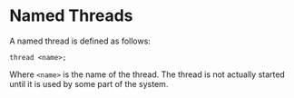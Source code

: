 Named Threads
=============

A named thread is defined as follows:

```
thread <name>;
```

Where `<name>` is the name of the thread. The thread is not actually started until it is used by
some part of the system.

